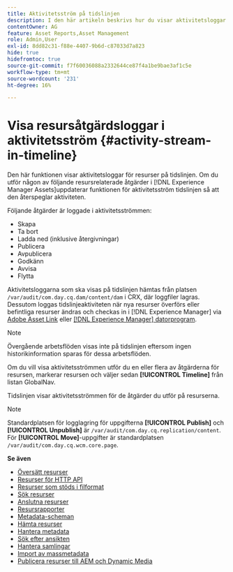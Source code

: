 ```yaml
---
title: Aktivitetsström på tidslinjen
description: I den här artikeln beskrivs hur du visar aktivitetsloggar för resurser på tidslinjen.
contentOwner: AG
feature: Asset Reports,Asset Management
role: Admin,User
exl-id: 8dd82c31-f88e-4407-9b6d-c87033d7a823
hide: true
hidefromtoc: true
source-git-commit: f7f60036088a2332644ce87f4a1be9bae3af1c5e
workflow-type: tm+mt
source-wordcount: '231'
ht-degree: 16%

---
```


# Visa resursåtgärdsloggar i aktivitetsström {#activity-stream-in-timeline}

Den här funktionen visar aktivitetsloggar för resurser på tidslinjen. Om du utför någon av följande resursrelaterade åtgärder i [!DNL Experience Manager Assets]uppdaterar funktionen för aktivitetsström tidslinjen så att den återspeglar aktiviteten.

Följande åtgärder är loggade i aktivitetsströmmen:

* Skapa
* Ta bort
* Ladda ned (inklusive återgivningar)
* Publicera
* Avpublicera
* Godkänn
* Avvisa
* Flytta

Aktivitetsloggarna som ska visas på tidslinjen hämtas från platsen `/var/audit/com.day.cq.dam/content/dam` i CRX, där loggfiler lagras.  Dessutom loggas tidslinjeaktiviteten när nya resurser överförs eller befintliga resurser ändras och checkas in i [!DNL Experience Manager] via [Adobe Asset Link](https://helpx.adobe.com/se/enterprise/using/manage-assets-using-adobe-asset-link.html) eller [[!DNL Experience Manager] datorprogram](https://experienceleague.adobe.com/docs/experience-manager-desktop-app/using/release-notes.html).

>[!NOTE]
>
>Övergående arbetsflöden visas inte på tidslinjen eftersom ingen historikinformation sparas för dessa arbetsflöden.

Om du vill visa aktivitetsströmmen utför du en eller flera av åtgärderna för resursen, markerar resursen och väljer sedan **[!UICONTROL Timeline]** från listan GlobalNav.

<!-- ![timeline-2](assets/timeline-2.png) -->

Tidslinjen visar aktivitetsströmmen för de åtgärder du utför på resurserna.

<!-- ![activity_stream](assets/activity_stream.png) -->

>[!NOTE]
>
>Standardplatsen för logglagring för uppgifterna **[!UICONTROL Publish]** och **[!UICONTROL Unpublish]** är `/var/audit/com.day.cq.replication/content`. För **[!UICONTROL Move]**-uppgifter är standardplatsen `/var/audit/com.day.cq.wcm.core.page`.

**Se även**

* [Översätt resurser](translate-assets.md)
* [Resurser för HTTP API](mac-api-assets.md)
* [Resurser som stöds i filformat](file-format-support.md)
* [Sök resurser](search-assets.md)
* [Anslutna resurser](use-assets-across-connected-assets-instances.md)
* [Resursrapporter](asset-reports.md)
* [Metadata-scheman](metadata-schemas.md)
* [Hämta resurser](download-assets-from-aem.md)
* [Hantera metadata](manage-metadata.md)
* [Sök efter ansikten](search-facets.md)
* [Hantera samlingar](manage-collections.md)
* [Import av massmetadata](metadata-import-export.md)
* [Publicera resurser till AEM och Dynamic Media](/help/assets/publish-assets-to-aem-and-dm.md)
